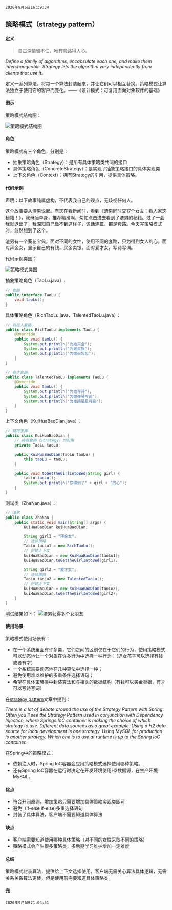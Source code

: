 `2020年9月6日16:39:34`

## 策略模式（strategy pattern）

#### 定义

>自古深情留不住，唯有套路得人心。

<i>Define a family of algorithms, encapsulate each one, and make them interchangeable. Strategy lets the algorithm vary independently from clients that use it。</i>

定义一系列算法，将每一个算法封装起来，并让它们可以相互替换。策略模式让算法独立于使用它的客户而变化。——《设计模式：可复用面向对象软件的基础》

#### 图示

策略模式结构图：

![策略模式结构图](https://images.cnblogs.com/cnblogs_com/mingmingcome/1618392/o_200906100547strategy-pattern-structure-diagram.jpg)

#### 角色

策略模式有三个角色，分别是：

- 抽象策略角色（Strategy）：是所有具体策略类共同的接口
- 具体策略角色（ConcreteStrategy）：是实现了抽象策略接口的具体实现类
- 上下文角色（Context）：拥有Strategy的引用，提供具体策略。

#### 代码示例

声明：以下故事纯属虚构，不代表我自己的观点，无歧视任何人。

这个故事要从渣男说起。有天在看新闻时，看到《渣男同时交17个女友：看人家这秘籍！》，我母胎单身，推荐精准啊，匆忙点击进去看到了渣男的秘籍。过了一会我就退出了，我深知自己做不到这样子，谎话连篇，都是套路。今天写策略模式时，忽然想到了这个。

渣男有一个葵花宝典，面对不同的女性，使用不同的套路，只为得到女人的心。面对拜金女，显示自己的有钱，买金卖银。面对爱才女，写诗写词。

代码示例类图：

![策略模式类图](https://images.cnblogs.com/cnblogs_com/mingmingcome/1618392/o_200906122116strategy-pattern-class-diagram.jpg) 

抽象策略角色（TaoLu.java）:
```java
// 套路
public interface TaoLu {
    void taoLu();
}
```

具体策略角色（RichTaoLu.java、TalentedTaoLu.java）：
```java
// 有钱人套路
public class RichTaoLu implements TaoLu {
    @Override
    public void taoLu() {
        System.out.println("为她买金");
        System.out.println("为她买银");
        System.out.println("为她买包包");
    }
}

// 有才套路
public class TalentedTaoLu implements TaoLu {
    @Override
    public void taoLu() {
        System.out.println("为她写诗");
        System.out.println("为她弹琴写词");
        System.out.println("为她摘星星月亮");
    }
}
```

上下文角色（KuiHuaBaoDian.java）：
```java
// 葵花宝典
public class KuiHuaBaoDian {
    // 持有套路（Strategy）的引用
    private TaoLu taoLu;

    public KuiHuaBaoDian(TaoLu taoLu) {
        this.taoLu = taoLu;
    }

    public void toGetTheGirlIntoBed(String girl) {
        taoLu.taoLu();
        System.out.println("你得到了" + girl + "的心");
    }
}
```

测试类（ZhaNan.java）：
```java
// 渣男
public class ZhaNan {
    public static void main(String[] args) {
        KuiHuaBaoDian kuiHuaBaoDian;

        String girl1 = "拜金女";
        // 选择策略
        TaoLu taoLu1 = new RichTaoLu();
        // 创建上下文
        kuiHuaBaoDian = new KuiHuaBaoDian(taoLu1);
        kuiHuaBaoDian.toGetTheGirlIntoBed(girl1);

        String girl2 = "爱才女";
        // 选择策略
        TaoLu taoLu2 = new TalentedTaoLu();
        // 创建上下文
        kuiHuaBaoDian = new KuiHuaBaoDian(taoLu2);
        kuiHuaBaoDian.toGetTheGirlIntoBed(girl2);
    }
}
```

测试结果如下：
![渣男获得多个女朋友](https://images.cnblogs.com/cnblogs_com/mingmingcome/1618392/o_200906123239strategy-pattern-result.jpg)

#### 使用场景

策略模式使用场景有：

- 在一个系统里面有许多类，它们之间的区别仅在于它们的行为，使用策略模式可以动态地让一个对象在许多行为中选择一种行为；（追女孩子可以选择有钱或者有才）
- 一个系统需要动态地在几种算法中选择一种；
- 避免使用难以维护的多重条件选择语句；
- 希望在具体策略类中封装算法和与相关的数据结构（有钱可以买金卖银，有才可以写诗写词）

在[strategy pattern](https://springframework.guru/gang-of-four-design-patterns/strategy-pattern/)文章中提到：

<i>There is a lot of debate around the use of the Strategy Pattern with Spring. Often you’ll see the Strategy Pattern used in conjunction with Dependency Injection, where Springs IoC container is making the choice of which strategy to use. Different data sources as a great example. Using a H2 data source for local development is one strategy. Using MySQL for production is another strategy. Which one is to use at runtime is up to the Spring IoC container.</i>

在Spring中的策略模式：

- 依赖注入时，Spring IoC容器会应用策略模式选择使用哪种策略。
- 还有Spring IoC容器在运行时决定在开发环境使用H2数据源，在生产环境MySQL。


#### 优点

- 符合开闭原则，增加策略只需要增加具体策略实现类即可
- 避免（if-else if-else)多重选择语句
- 封装了具体算法，客户端不需要知道具体算法

#### 缺点

- 客户端需要知道使用哪种具体策略（对不同的女性采取不同的策略）
- 策略模式会产生很多策略类，多后期学习维护增加一定难度

#### 总结

策略模式封装算法，提供给上下文选择使用，客户端无需关心算法具体逻辑，无需关系关系算法更替，但是使用前需要知道具体策略类。

#### 完

`2020年9月6日21:04:51`